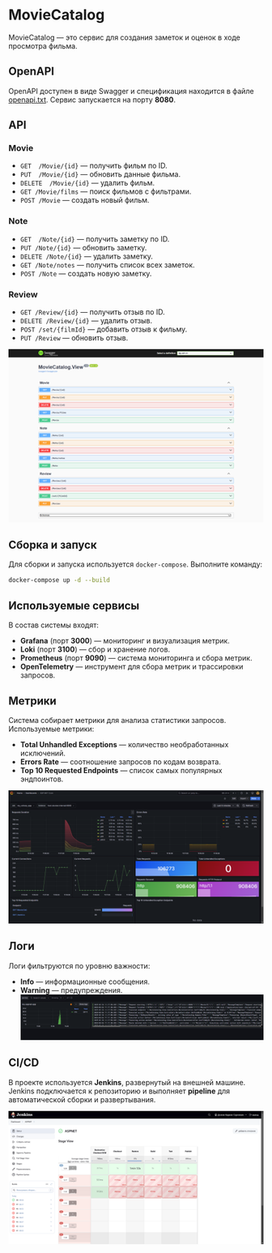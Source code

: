 # MovieCatalog

MovieCatalog — это сервис для создания заметок и оценок в ходе просмотра фильма.

## OpenAPI

OpenAPI доступен в виде Swagger и спецификация находится в файле [openapi.txt](Media/openapi.txt).
Сервис запускается на порту **8080**.
## API

### Movie
- `GET  /Movie/{id}` — получить фильм по ID.
- `PUT  /Movie/{id}` — обновить данные фильма.
- `DELETE  /Movie/{id}` — удалить фильм.
- `GET /Movie/films` — поиск фильмов с фильтрами.
- `POST /Movie` — создать новый фильм.

### Note
- `GET  /Note/{id}` — получить заметку по ID.
- `PUT /Note/{id}` — обновить заметку.
- `DELETE /Note/{id}` — удалить заметку.
- `GET /Note/notes` — получить список всех заметок.
- `POST /Note` — создать новую заметку.

### Review
- `GET /Review/{id}` — получить отзыв по ID.
- `DELETE /Review/{id}` — удалить отзыв.
- `POST /set/{filmId}` — добавить отзыв к фильму.
- `PUT /Review` — обновить отзыв.

![OpenAPI](Media/openapi.png)

## Сборка и запуск

Для сборки и запуска используется `docker-compose`. Выполните команду:

```sh
docker-compose up -d --build
```

## Используемые сервисы

В состав системы входят:
- **Grafana** (порт **3000**) — мониторинг и визуализация метрик.
- **Loki** (порт **3100**) — сбор и хранение логов.
- **Prometheus** (порт **9090**) — система мониторинга и сбора метрик.
- **OpenTelemetry** — инструмент для сбора метрик и трассировки запросов.


## Метрики

Система собирает метрики для анализа статистики запросов. Используемые метрики:

- **Total Unhandled Exceptions** — количество необработанных исключений.
- **Errors Rate** — соотношение запросов по кодам возврата.
- **Top 10 Requested Endpoints** — список самых популярных эндпоинтов.

![Metrics](Media/metrics.png)

## Логи

Логи фильтруются по уровню важности:
- **Info** — информационные сообщения.
- **Warning** — предупреждения.
![Metrics](Media/logs.png)
## CI/CD

В проекте используется **Jenkins**, развернутый на внешней машине.
Jenkins подключается к репозиторию и выполняет **pipeline** для автоматической сборки и развертывания.

![CI/CD](Media/cicd.png)

